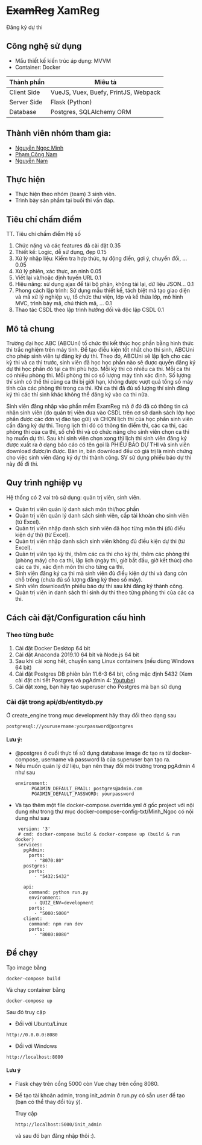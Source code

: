 # <del>ExamReg</del> XamReg
Đăng ký dự thi
## Công nghệ sử dụng
- Mẩu thiết kế kiến trúc áp dụng: MVVM
- Container: Docker

| Thành phần  | Miêu tả                                         |
| ----------- | ----------------------------------------------- |
| Client Side | VueJS, Vuex, Buefy, PrintJS, Webpack            |
| Server Side | Flask (Python)                                  |
| Database    | Postgres, SQLAlchemy ORM                        |
## Thành viên nhóm tham gia:
- [Nguyễn Ngọc Minh](https://www.facebook.com/minh.nguyen18121999)
- [Phạm Công Nam](https://www.facebook.com/nam.pham120799)
- [Nguyễn Nam](https://www.facebook.com/NguyenNam12399)
## Thực hiện
- Thực hiện theo nhóm (team) 3 sinh viên.
- Trình bày sản phẩm tại buổi thi vấn đáp.
## Tiêu chí chấm điểm
TT. Tiêu chí chấm điểm Hệ số
1. Chức năng và các features đã cài đặt 0.35
2. Thiết kế: Logic, dễ sử dụng, đẹp 0.15
3. Xử lý nhập liệu: Kiểm tra hợp thức, tự động điền, gợi ý, chuyển đổi, ... 0.05
4. Xử lý phiên, xác thực, an ninh 0.05
5. Viết lại và/hoặc định tuyến URL 0.1
6. Hiệu năng: sử dụng ajax để tải bộ phận, không tải lại, dữ liệu JSON... 0.1
7. Phong cách lập trình: Sử dụng mẫu thiết kế, tách biệt mã tạo giao diện và mã xử lý nghiệp vụ, tổ chức thư viện, lớp và kế thừa lớp, mô hình MVC, trình bày mã, chú thích mã, ... 0.1
8. Thao tác CSDL theo lập trình hướng đối và độc lập CSDL 0.1

## Mô tả chung
Trường đại học ABC (ABCUni) tổ chức thi kết thúc học phần bằng hình thức thi trắc nghiệm trên máy tính. Để tạo điều kiện tốt nhất cho thí sinh, ABCUni cho phép sinh viên tự đăng ký dự thi. Theo đó, ABCUni sẽ lập lịch cho các kỳ thi và ca thi trước, sinh viên đã học học phần nào sẽ được quyền đăng ký dự thi học phần đó tại ca thi phù hợp. Mỗi kỳ thi có nhiều ca thi. Mỗi ca thi có nhiều phòng thi. Mỗi phòng thi có số lượng máy tính xác định. Số lượng thí sinh có thể thi cùng ca thi bị giới hạn, không được vượt quá tổng số máy tính của các phòng thi trong ca thi. Khi ca thi đã đủ số lượng thí sinh đăng ký thì các thí sinh khác không thể đăng ký vào ca thi nữa.

Sinh viên đăng nhập vào phần mềm ExamReg mà ở đó đã có thông tin cá nhân sinh viên (do quản trị viên đưa vào CSDL trên cơ sở danh sách lớp học phần được các đơn vị đào tạo gửi) và CHỌN lịch thi của học phần sinh viên cần đăng ký dự thi. Trong lịch thi đó có thông tin điểm thi, các ca thi, các phòng thi của ca thi, số chỗ thi và có chức năng cho sinh viên chọn ca thi họ muốn dự thi. Sau khi sinh viên chọn xong thì lịch thi sinh viên đăng ký được xuất ra ở dạng báo cáo có tên gọi là PHIẾU BÁO DỰ THI và sinh viên download được/in được. Bản in, bản download đều có giá trị là minh chứng cho việc sinh viên đăng ký dự thi thành công. SV sử dụng phiếu báo dự thi này để đi thi.

## Quy trình nghiệp vụ
Hệ thống có 2 vai trò sử dụng: quản trị viên, sinh viên.
- Quản trị viên quản lý danh sách môn thi/học phần
- Quản trị viên quản lý danh sách sinh viên, cấp tài khoản cho sinh viên (từ Excel).
- Quản trị viên nhập danh sách sinh viên đã học từng môn thi (đủ điều kiện dự thi) (từ Excel).
- Quản trị viên nhập danh sách sinh viên không đủ điều kiện dự thi (từ Excel).
- Quản trị viên tạo kỳ thi, thêm các ca thi cho kỳ thi, thêm các phòng thi (phòng máy) cho ca thi, lập lịch (ngày thi, giờ bắt đầu, giờ kết thúc) cho các ca thi, xác định môn thi cho từng ca thi.
- Sinh viên đăng ký ca thi mà sinh viên đủ điều kiện dự thi và đang còn chỗ trống (chưa đủ số lượng đăng ký theo số máy).
- Sinh viên download/in phiếu báo dự thi sau khi đăng ký thành công.
- Quản trị viên in danh sách thí sinh dự thi theo từng phòng thi của các ca thi.

## Cách cài đặt/Configuration cấu hình

### Theo từng bước
1. Cài đặt Docker Desktop 64 bit
2. Cài đặt Anaconda 2019.10 64 bit và Node.js 64 bit
2. Sau khi cài xong hết, chuyển sang Linux containers (nếu dùng Windows 64 bit)
3. Cài đặt Postgres DB phiên bản 11.6-3 64 bit, cổng mặc định 5432 (Xem cài đặt chi tiết Postgres và pgAdmin 4: [Youtube](https://www.youtube.com/watch?v=e1MwsT5FJRQ))
4. Cài đặt xong, bạn hãy tạo superuser cho Postgres mà bạn sử dụng
### Cài đặt trong api/db/entitydb.py 
Ở create_engine trong mục development hãy thay đổi theo dạng sau
```
postgresql://yourusername:yourpassword@postgres
```
#### Lưu ý:
 - @postgres ở cuối thực tế sử dụng database image đc tạo ra từ docker-compose, username và password là của superuser bạn tạo ra.
 - Nếu muốn quản lý dữ liệu, bạn nên thay đổi  môi trường trong pgAdmin 4 như sau
    ```
    environment:
          PGADMIN_DEFAULT_EMAIL: postgres@admin.com
          PGADMIN_DEFAULT_PASSWORD: yourpassword
    ```
 - Và tạo thêm một file docker-compose.override.yml ở gốc project với nội dung như trong thư mục docker-compose-config-txt/Minh_Ngoc       có nội dung như sau
   ```
    version: '3'
    # cmd: docker-compose build & docker-compose up (build & run docker)
    services:
      pgAdmin:
        ports:
          - "8070:80"
      postgres:
        ports:
          - "5432:5432"

      api:
        command: python run.py
        environment:
          - QUIZ_ENV=development
        ports:
          - "5000:5000"
      client:
        command: npm run dev
        ports:
          - "8080:8080"
    ```
## Để chạy
Tạo image bằng
```
docker-compose build
```
Và chạy container bằng
```
docker-compose up
```
Sau đó truy cập

 - Đối với Ubuntu/Linux
 ```
 http://0.0.0.0:8080
 ```
 - Đối với Windows
 ```
 http://localhost:8080
 ```
#### Lưu ý
- Flask chạy trên cổng 5000 còn Vue chạy trên cổng 8080.
- Để tạo tài khoản admin, trong init_admin ở run.py có sẵn user để tạo (bạn có thể thay đổi tùy ý).
    
    Truy cập
    ```
    http://localhost:5000/init_admin
    ```
    và sau đó bạn đăng nhập thôi :).
